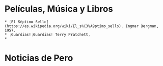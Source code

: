 # Películas, Música y Libros

    * [El Séptimo Sello](https://es.wikipedia.org/wiki/El_s%C3%A9ptimo_sello). Ingmar Bergman, 1957. 
    * ¡Guardias!¡Guardias! Terry Pratchett, 
    * 

# Noticias de Pero
